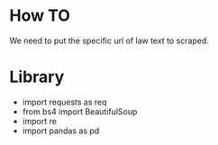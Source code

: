 # How TO
We need to put the specific url of law text to scraped.

# Library
* import requests as req
* from bs4 import BeautifulSoup
* import re
* import pandas as pd


